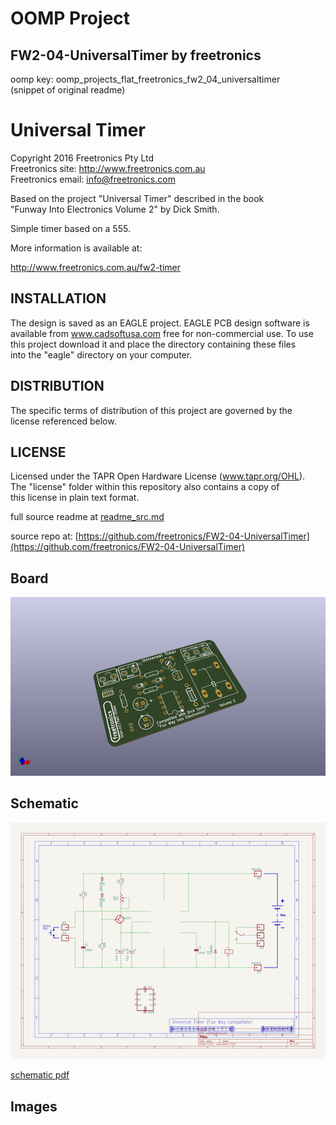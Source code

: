 # OOMP Project  
## FW2-04-UniversalTimer  by freetronics  
  
oomp key: oomp_projects_flat_freetronics_fw2_04_universaltimer  
(snippet of original readme)  
  
Universal Timer  
===============  
Copyright 2016 Freetronics Pty Ltd    
Freetronics site:  http://www.freetronics.com.au    
Freetronics email: <info@freetronics.com>    
  
Based on the project "Universal Timer" described in the book  
"Funway Into Electronics Volume 2" by Dick Smith.  
  
Simple timer based on a 555.  
  
More information is available at:  
  
  http://www.freetronics.com.au/fw2-timer    
  
  
INSTALLATION  
------------  
The design is saved as an EAGLE project. EAGLE PCB design software is  
available from www.cadsoftusa.com free for non-commercial use. To use  
this project download it and place the directory containing these files  
into the "eagle" directory on your computer.  
  
  
DISTRIBUTION  
------------  
The specific terms of distribution of this project are governed by the  
license referenced below.  
  
  
LICENSE  
-------  
Licensed under the TAPR Open Hardware License (www.tapr.org/OHL).  
The "license" folder within this repository also contains a copy of  
this license in plain text format.  
  
  full source readme at [readme_src.md](readme_src.md)  
  
source repo at: [https://github.com/freetronics/FW2-04-UniversalTimer](https://github.com/freetronics/FW2-04-UniversalTimer)  
## Board  
  
[![working_3d.png](working_3d_600.png)](working_3d.png)  
## Schematic  
  
[![working_schematic.png](working_schematic_600.png)](working_schematic.png)  
  
[schematic pdf](working_schematic.pdf)  
## Images  
